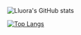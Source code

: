 <!--
**Lluora/Lluora** is a ✨ _special_ ✨ repository because its `README.md` (this file) appears on your GitHub profile.

Here are some ideas to get you started:

- 🔭 I’m currently working on ...
- 🌱 I’m currently learning ...
- 👯 I’m looking to collaborate on ...
- 🤔 I’m looking for help with ...
- 💬 Ask me about ...
- 📫 How to reach me: ...
- 😄 Pronouns: ...
- ⚡ Fun fact: ...
-->

![Lluora's GitHub stats](https://github-readme-stats.vercel.app/api?username=Lluora&count_private=true&show_icons=true&theme=dracula)

[![Top Langs](https://github-readme-stats.vercel.app/api/top-langs/?username=Lluora&layout=compact)](https://github.com/anuraghazra/github-readme-stats)
